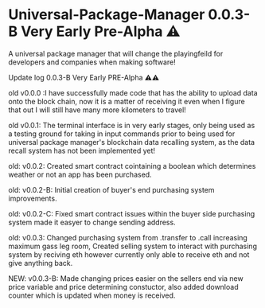 # Universal-Package-Manager 0.0.3-B Very Early Pre-Alpha ⚠
A universal package manager that will change the playingfeild for developers and companies when making software!

Update log 0.0.3-B Very Early PRE-Alpha ⚠⚠

old v0.0.0 :I have successfully made code that has the ability to upload data onto the block chain, now it is a matter of receiving it even when I figure that out I will still have many more kilometers to travel!

old v0.0.1: The terminal interface is in very early stages, only being used as a testing ground for taking in input commands prior to being used for universal package manager's blockchain data recalling system, as the data recall system has not been implemented yet!

old: v0.0.2: Created smart contract cointaining a boolean which determines weather or not an app has been purchased. 

old: v0.0.2-B: Initial creation of buyer's end purchasing system improvements.

old: v0.0.2-C: Fixed smart contract issues within the buyer side purchasing system made it easyer to change sending address.

old: v0.0.3: Changed purchasing system from .transfer to .call increasing maximum gass leg room, Created selling system to interact with purchasing system by reciving eth however currently only able to receive eth and not give anything back.

NEW: v0.0.3-B: Made changing prices easier on the sellers end via new price variable and price determining constuctor, also added download counter which is updated when money is received.

